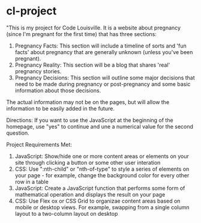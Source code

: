 # cl-project

"This is my project for Code Louisville. It is a website about pregnancy (since I'm pregnant for the first time) that has three sections: 
1. Pregnancy Facts: This section will include a timeline of sorts and 'fun facts' about pregnancy that are generally unknown (unless you've been pregnant).
2. Pregnancy Reality: This section will be a blog that shares 'real' pregnancy stories. 
3. Pregnancy Decisions: This section will outline some major decisions that need to be made during pregnancy or post-pregnancy and some basic information about those decisions. 

The actual information may not be on the pages, but will allow the information to be easily added in the future.


Directions: If you want to use the JavaScript at the beginning of the homepage, use "yes" to continue and une a numerical value for the second question. 


Project Requirements Met:
1. JavaScript: Show/hide one or more content areas or elements on your site through clicking a button or some other user interation
2. CSS: Use ":nth-child" or "nth-of-type" to style a series of elements on your page - for example, change the background color for every other row in a table
3. JavaScript: Create a JavaScript function that performs some form of mathematical operation and displays the result on your page
4. CSS: Use Flex ox or CSS Grid to organizae content areas based on mobile or desktop views. For example, swapping from a single column layout to a two-column layout on desktop